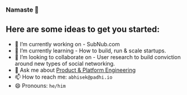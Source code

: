 ### Namaste 🙏

<!--
**abhisekpadhi/abhisekpadhi** is a ✨ _special_ ✨ repository because its `README.md` (this file) appears on your GitHub profile.

Here are some ideas to get you started:

- 🔭 I’m currently working on ...
- 🌱 I’m currently learning ...
- 👯 I’m looking to collaborate on ...
- 🤔 I’m looking for help with ...
- 💬 Ask me about ...
- 📫 How to reach me: ...
- 😄 Pronouns: ...
- ⚡ Fun fact: ...
-->

## Here are some ideas to get you started:

- 🔭 I’m currently working on - SubNub.com
- 🌱 I’m currently learning - How to build, run & scale startups.
- 👯 I’m looking to collaborate on - User research to build conviction around new types of social networking.
- 💬 Ask me about [Product & Platform Engineering](https://www.linkedin.com/in/abhisekpadhi/)
- 📫 How to reach me: `abhisek@padhi.io`
- 😄 Pronouns: `he/him`
